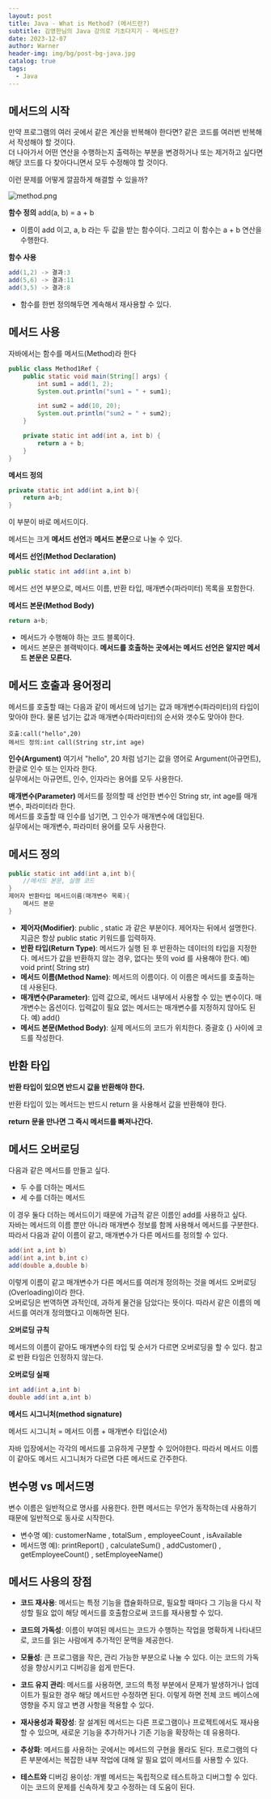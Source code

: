 ```yaml
---
layout: post
title: Java - What is Method? (메서드란?)
subtitle: 김영한님의 Java 강의로 기초다지기 - 메서드란?
date: 2023-12-07
author: Warner
header-img: img/bg/post-bg-java.jpg
catalog: true
tags:
  - Java
---
```


## 메서드의 시작

만약 프로그램의 여러 곳에서 같은 계산을 반복해야 한다면? 같은 코드를 여러번 반복해서 작성해야 할 것이다.\
더 나아가서 어떤 연산을 수행하는지 출력하는 부분을 변경하거나 또는 제거하고 싶다면 해당 코드를 다 찾아다니면서 모두 수정해야 할 것이다.

이런 문제를 어떻게 깔끔하게 해결할 수 있을까?

![method.png](/img/post/2023-12-07/method.png)

**함수 정의**
add(a, b) = a + b

- 이름이 add 이고, a, b 라는 두 값을 받는 함수이다. 그리고 이 함수는 a + b 연산을 수행한다.

**함수 사용**

~~~ java
add(1,2) -> 결과:3
add(5,6) -> 결과:11
add(3,5) -> 결과:8
~~~

- 함수를 한번 정의해두면 계속해서 재사용할 수 있다.

## 메서드 사용

자바에서는 함수를 메서드(Method)라 한다

~~~java
public class Method1Ref {
    public static void main(String[] args) {
        int sum1 = add(1, 2);
        System.out.println("sum1 = " + sum1);

        int sum2 = add(10, 20);
        System.out.println("sum2 = " + sum2);
    }

    private static int add(int a, int b) {
        return a + b;
    }
}
~~~

**메서드 정의**

~~~java
private static int add(int a,int b){
    return a+b;
}
~~~

이 부분이 바로 메서드이다.

메서드는 크게 **메서드 선언**과 **메서드 본문**으로 나눌 수 있다.

**메서드 선언(Method Declaration)**

~~~java
public static int add(int a,int b)
~~~

메서드 선언 부분으로, 메서드 이름, 반환 타입, 매개변수(파라미터) 목록을 포함한다.

**메서드 본문(Method Body)**

~~~java
return a+b;
~~~

- 메서드가 수행해야 하는 코드 블록이다.
- 메서드 본문은 블랙박이다. **메서드를 호출하는 곳에서는 메서드 선언은 알지만 메서드 본문은 모른다.**

## 메서드 호출과 용어정리

메서드를 호출할 때는 다음과 같이 메서드에 넘기는 값과 매개변수(파라미터)의 타입이 맞아야 한다. 물론 넘기는 값과
매개변수(파라미터)의 순서와 갯수도 맞아야 한다.

~~~text
호출:call("hello",20)
메서드 정의:int call(String str,int age)
~~~

**인수(Argument)**
여기서 "hello", 20 처럼 넘기는 값을 영어로 Argument(아규먼트), 한글로 인수 또는 인자라 한다.\
실무에서는 아규먼트, 인수, 인자라는 용어를 모두 사용한다.

**매개변수(Parameter)**
메서드를 정의할 때 선언한 변수인 String str, int age를 매개변수, 파라미터라 한다.\
메서드를 호출할 때 인수를 넘기면, 그 인수가 매개변수에 대입된다.\
실무에서는 매개변수, 파라미터 용어를 모두 사용한다.

## 메서드 정의

~~~java
public static int add(int a,int b){
    //메서드 본문, 실행 코드
}
제어자 반환타입 메서드이름(매개변수 목록){
    메서드 본문
}
~~~

- **제어자(Modifier)**: public , static 과 같은 부분이다. 제어자는 뒤에서 설명한다. 지금은 항상 public static 키워드를 입력하자.
- **반환 타입(Return Type)**: 메서드가 실행 된 후 반환하는 데이터의 타입을 지정한다. 메서드가 값을 반환하지 않는 경우, 없다는 뜻의 void 를 사용해야 한다. 예) void print(
  String str)
- **메서드 이름(Method Name)**: 메서드의 이름이다. 이 이름은 메서드를 호출하는 데 사용된다.
- **매개변수(Parameter)**: 입력 값으로, 메서드 내부에서 사용할 수 있는 변수이다. 매개변수는 옵션이다. 입력값이 필요 없는 메서드는 매개변수를 지정하지 않아도 된다. 예) add()
- **메서드 본문(Method Body)**: 실제 메서드의 코드가 위치한다. 중괄호 {} 사이에 코드를 작성한다.

## 반환 타입

**반환 타입이 있으면 반드시 값을 반환해야 한다.**

반환 타입이 있는 메서드는 반드시 return 을 사용해서 값을 반환해야 한다.

**return 문을 만나면 그 즉시 메서드를 빠져나간다.**

## 메서드 오버로딩

다음과 같은 메서드를 만들고 싶다.

- 두 수를 더하는 메서드
- 세 수를 더하는 메서드

이 경우 둘다 더하는 메서드이기 때문에 가급적 같은 이름인 add를 사용하고 싶다.\
자바는 메서드의 이름 뿐만 아니라 매개변수 정보를 함께 사용해서 메서드를 구분한다.\
따라서 다음과 같이 이름이 같고, 매개변수가 다른 메서드를 정의할 수 있다.

~~~java
add(int a,int b)
add(int a,int b,int c)
add(double a,double b)
~~~

이렇게 이름이 같고 매개변수가 다른 메서드를 여러개 정의하는 것을 메서드 오버로딩(Overloading)이라 한다.\
오버로딩은 번역하면 과적인데, 과하게 물건을 담았다는 뜻이다. 따라서 같은 이름의 메서드를 여러개 정의했다고 이해하면 된다.

**오버로딩 규칙**

메서드의 이름이 같아도 매개변수의 타입 및 순서가 다르면 오버로딩을 할 수 있다. 참고로 반환 타임은 인정하지 않는다.

**오버로딩 실패**

~~~java
int add(int a,int b)
double add(int a,int b)
~~~

**메서드 시그니처(method signature)**

메서드 시그니처 = 메서드 이름 + 매개변수 타입(순서)

자바 입장에서는 각각의 메서드를 고유하게 구분할 수 있어야한다. 따라서 메서드 이름이 같아도 메서드 시그니처가 다르면 다른 메서드로 간주한다.


## 변수명 vs 메서드명

변수 이름은 일반적으로 명사를 사용한다. 한편 메서드는 무언가 동작하는데 사용하기 때문에 일반적으로 동사로 시작한다.

- 변수명 예): customerName , totalSum , employeeCount , isAvailable
- 메서드명 예): printReport() , calculateSum() , addCustomer() , getEmployeeCount() , setEmployeeName()

## 메서드 사용의 장점

- **코드 재사용**: 메서드는 특정 기능을 캡슐화하므로, 필요할 때마다 그 기능을 다시 작성할 필요 없이 해당 메서드를 호출함으로써 코드를 재사용할 수 있다.


- **코드의 가독성**: 이름이 부여된 메서드는 코드가 수행하는 작업을 명확하게 나타내므로, 코드를 읽는 사람에게 추가적인 문맥을 제공한다.


- **모듈성**: 큰 프로그램을 작은, 관리 가능한 부분으로 나눌 수 있다. 이는 코드의 가독성을 향상시키고 디버깅을 쉽게 만든다.


- **코드 유지 관리**: 메서드를 사용하면, 코드의 특정 부분에서 문제가 발생하거나 업데이트가 필요한 경우 해당 메서드만 수정하면 된다. 이렇게 하면 전체 코드 베이스에 영향을 주지 않고 변경 사항을 적용할 수
  있다.


- **재사용성과 확장성**: 잘 설계된 메서드는 다른 프로그램이나 프로젝트에서도 재사용할 수 있으며, 새로운 기능을 추가하거나 기존 기능을 확장하는 데 유용하다.


- **추상화**: 메서드를 사용하는 곳에서는 메서드의 구현을 몰라도 된다. 프로그램의 다른 부분에서는 복잡한 내부 작업에 대해 알 필요 없이 메서드를 사용할 수 있다.


- **테스트와** 디버깅 용이성: 개별 메서드는 독립적으로 테스트하고 디버그할 수 있다. 이는 코드의 문제를 신속하게 찾고 수정하는 데 도움이 된다.
